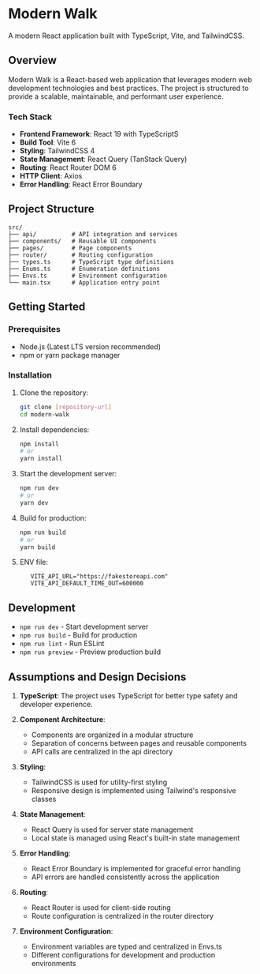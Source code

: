 # Modern Walk

A modern React application built with TypeScript, Vite, and TailwindCSS.

## Overview

Modern Walk is a React-based web application that leverages modern web development technologies and best practices. The project is structured to provide a scalable, maintainable, and performant user experience.

### Tech Stack

- **Frontend Framework**: React 19 with TypeScriptS
- **Build Tool**: Vite 6
- **Styling**: TailwindCSS 4
- **State Management**: React Query (TanStack Query)
- **Routing**: React Router DOM 6
- **HTTP Client**: Axios
- **Error Handling**: React Error Boundary

## Project Structure

```
src/
├── api/          # API integration and services
├── components/   # Reusable UI components
├── pages/        # Page components
├── router/       # Routing configuration
├── types.ts      # TypeScript type definitions
├── Enums.ts      # Enumeration definitions
├── Envs.ts       # Environment configuration
└── main.tsx      # Application entry point
```

## Getting Started

### Prerequisites

- Node.js (Latest LTS version recommended)
- npm or yarn package manager

### Installation

1. Clone the repository:

   ```bash
   git clone [repository-url]
   cd modern-walk
   ```

2. Install dependencies:

   ```bash
   npm install
   # or
   yarn install
   ```

3. Start the development server:

   ```bash
   npm run dev
   # or
   yarn dev
   ```

4. Build for production:

   ```bash
   npm run build
   # or
   yarn build
   ```

5. ENV file:
   ```
      VITE_API_URL="https://fakestoreapi.com"
      VITE_API_DEFAULT_TIME_OUT=600000
   ```

## Development

- `npm run dev` - Start development server
- `npm run build` - Build for production
- `npm run lint` - Run ESLint
- `npm run preview` - Preview production build

## Assumptions and Design Decisions

1. **TypeScript**: The project uses TypeScript for better type safety and developer experience.

2. **Component Architecture**:

   - Components are organized in a modular structure
   - Separation of concerns between pages and reusable components
   - API calls are centralized in the api directory

3. **Styling**:

   - TailwindCSS is used for utility-first styling
   - Responsive design is implemented using Tailwind's responsive classes

4. **State Management**:

   - React Query is used for server state management
   - Local state is managed using React's built-in state management

5. **Error Handling**:

   - React Error Boundary is implemented for graceful error handling
   - API errors are handled consistently across the application

6. **Routing**:

   - React Router is used for client-side routing
   - Route configuration is centralized in the router directory

7. **Environment Configuration**:
   - Environment variables are typed and centralized in Envs.ts
   - Different configurations for development and production environments
